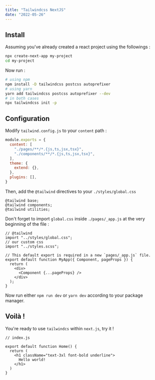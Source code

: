 ```yaml
---
title: "Tailwindcss NextJS"
date: "2022-05-26"
---
```


## Install

Assuming you've already created a react project using the followings :

```bash
npx create-next-app my-project
cd my-project
```

Now run : 

```bash
# using npm
npm install -D tailwindcss postcss autoprefixer
# using yarn
yarn add tailwindcss postcss autoprefixer --dev
# in both cases
npx tailwindcss init -p
```

## Configuration

Modify `tailwind.config.js` to your `content` path :

```javascript
module.exports = {
  content: [
    "./pages/**/*.{js,ts,jsx,tsx}",
    "./components/**/*.{js,ts,jsx,tsx}",
  ],
  theme: {
    extend: {},
  },
  plugins: [],
}
```

Then, add the `@tailwind` directives to your `./styles/global.css`

```
@tailwind base;
@tailwind components;
@tailwind utilities;
```

Don't forget to import `global.css` inside `./pages/_app.js` at the very beginning of the file :

```
// @tailwind
import "../styles/global.css";
// our custom css
import "../styles.scss";

// This default export is required in a new `pages/_app.js` file.
export default function MyApp({ Component, pageProps }) {
  return (
    <div>
      <Component {...pageProps} />
    </div>
  );
}
```

Now run either `npm run dev` or `yarn dev` according to your package manager.

## Voilà !

You're ready to use `tailwindcs` within `next.js`, try it !

```
// index.js

export default function Home() {
  return (
    <h1 className="text-3xl font-bold underline">
      Hello world!
    </h1>
  )
}
```
